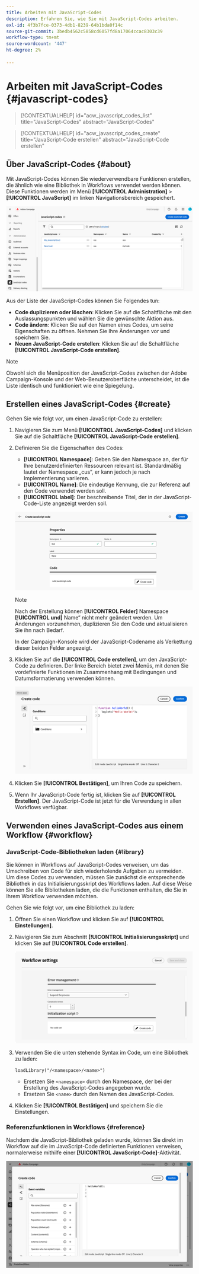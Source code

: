 ```yaml
---
title: Arbeiten mit JavaScript-Codes
description: Erfahren Sie, wie Sie mit JavaScript-Codes arbeiten.
exl-id: 4f3b7fce-0373-4db1-8239-64b1bda0f14c
source-git-commit: 3bedb4562c5858cd6057fd8a17064ccac8303c39
workflow-type: tm+mt
source-wordcount: '447'
ht-degree: 2%

---
```


# Arbeiten mit JavaScript-Codes {#javascript-codes}

<!-- JavaScript codes -->

>[!CONTEXTUALHELP]
>id="acw_javascript_codes_list"
>title="JavaScript-Codes"
>abstract="JavaScript-Codes"

>[!CONTEXTUALHELP]
>id="acw_javascript_codes_create"
>title="JavaScript-Code erstellen"
>abstract="JavaScript-Code erstellen"

## Über JavaScript-Codes {#about}

Mit JavaScript-Codes können Sie wiederverwendbare Funktionen erstellen, die ähnlich wie eine Bibliothek in Workflows verwendet werden können. Diese Funktionen werden im Menü **[!UICONTROL Administration]** > **[!UICONTROL JavaScript]** im linken Navigationsbereich gespeichert.

![](assets/javascript-list.png)

Aus der Liste der JavaScript-Codes können Sie Folgendes tun:

* **Code duplizieren oder löschen**: Klicken Sie auf die Schaltfläche mit den Auslassungspunkten und wählen Sie die gewünschte Aktion aus.
* **Code ändern**: Klicken Sie auf den Namen eines Codes, um seine Eigenschaften zu öffnen. Nehmen Sie Ihre Änderungen vor und speichern Sie.
* **Neuen JavaScript-Code erstellen**: Klicken Sie auf die Schaltfläche **[!UICONTROL JavaScript-Code erstellen]**.

>[!NOTE]
>
>Obwohl sich die Menüposition der JavaScript-Codes zwischen der Adobe Campaign-Konsole und der Web-Benutzeroberfläche unterscheidet, ist die Liste identisch und funktioniert wie eine Spiegelung.

## Erstellen eines JavaScript-Codes {#create}

Gehen Sie wie folgt vor, um einen JavaScript-Code zu erstellen:

1. Navigieren Sie zum Menü **[!UICONTROL JavaScript-Codes]** und klicken Sie auf die Schaltfläche **[!UICONTROL JavaScript-Code erstellen]**.

1. Definieren Sie die Eigenschaften des Codes:

   * **[!UICONTROL Namespace]**: Geben Sie den Namespace an, der für Ihre benutzerdefinierten Ressourcen relevant ist. Standardmäßig lautet der Namespace „cus“, er kann jedoch je nach Implementierung variieren.
   * **[!UICONTROL Name]**: Die eindeutige Kennung, die zur Referenz auf den Code verwendet werden soll.
   * **[!UICONTROL label]**: Der beschreibende Titel, der in der JavaScript-Code-Liste angezeigt werden soll.

   ![](assets/javascript-create.png)

   >[!NOTE]
   >
   >Nach der Erstellung können **[!UICONTROL Felder]** Namespace **[!UICONTROL und]** Name“ nicht mehr geändert werden. Um Änderungen vorzunehmen, duplizieren Sie den Code und aktualisieren Sie ihn nach Bedarf.
   >
   >In der Campaign-Konsole wird der JavaScript-Codename als Verkettung dieser beiden Felder angezeigt.

1. Klicken Sie auf die **[!UICONTROL Code erstellen]**, um den JavaScript-Code zu definieren. Der linke Bereich bietet zwei Menüs, mit denen Sie vordefinierte Funktionen im Zusammenhang mit Bedingungen und Datumsformatierung verwenden können.

   ![](assets/javascript-code.png)

1. Klicken Sie **[!UICONTROL Bestätigen]**, um Ihren Code zu speichern.

1. Wenn Ihr JavaScript-Code fertig ist, klicken Sie auf **[!UICONTROL Erstellen]**.  Der JavaScript-Code ist jetzt für die Verwendung in allen Workflows verfügbar.

## Verwenden eines JavaScript-Codes aus einem Workflow {#workflow}

### JavaScript-Code-Bibliotheken laden {#library}

Sie können in Workflows auf JavaScript-Codes verweisen, um das Umschreiben von Code für sich wiederholende Aufgaben zu vermeiden. Um diese Codes zu verwenden, müssen Sie zunächst die entsprechende Bibliothek in das Initialisierungsskript des Workflows laden. Auf diese Weise können Sie alle Bibliotheken laden, die die Funktionen enthalten, die Sie in Ihrem Workflow verwenden möchten.

Gehen Sie wie folgt vor, um eine Bibliothek zu laden:

1. Öffnen Sie einen Workflow und klicken Sie auf **[!UICONTROL Einstellungen]**.
1. Navigieren Sie zum Abschnitt **[!UICONTROL Initialisierungsskript]** und klicken Sie auf **[!UICONTROL Code erstellen]**.

   ![](assets/javascript-initialization.png)

1. Verwenden Sie die unten stehende Syntax im Code, um eine Bibliothek zu laden:

   ```
   loadLibrary("/<namespace>/<name>")
   ```

   * Ersetzen Sie `<namespace>` durch den Namespace, der bei der Erstellung des JavaScript-Codes angegeben wurde.
   * Ersetzen Sie `<name>` durch den Namen des JavaScript-Codes.

1. Klicken Sie **[!UICONTROL Bestätigen]** und speichern Sie die Einstellungen.

### Referenzfunktionen in Workflows {#reference}

Nachdem die JavaScript-Bibliothek geladen wurde, können Sie direkt im Workflow auf die im JavaScript-Code definierten Funktionen verweisen, normalerweise mithilfe einer **[!UICONTROL JavaScript-Code]**-Aktivität.

![](assets/javascript-function.png)
